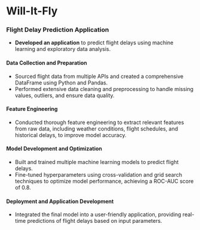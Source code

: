 # Will-It-Fly
### Flight Delay Prediction Application

- **Developed an application** to predict flight delays using machine learning and exploratory data analysis.

#### Data Collection and Preparation
- Sourced flight data from multiple APIs and created a comprehensive DataFrame using Python and Pandas.
- Performed extensive data cleaning and preprocessing to handle missing values, outliers, and ensure data quality.

#### Feature Engineering
- Conducted thorough feature engineering to extract relevant features from raw data, including weather conditions, flight schedules, and historical delays, to improve model accuracy.

#### Model Development and Optimization
- Built and trained multiple machine learning models to predict flight delays.
- Fine-tuned hyperparameters using cross-validation and grid search techniques to optimize model performance, achieving a ROC-AUC score of 0.8.

#### Deployment and Application Development
- Integrated the final model into a user-friendly application, providing real-time predictions of flight delays based on input parameters.
